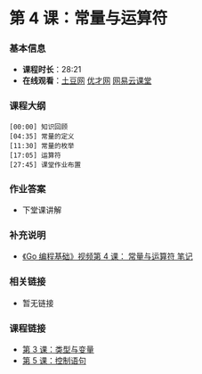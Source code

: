第 4 课：常量与运算符
==========================

### 基本信息

- **课程时长**：28:21
- **在线观看**：[土豆网](http://www.tudou.com/programs/view/evSrdqTW9zg/) [优才网](http://www.ucai.cn/course/chapter/69/3210/4558) [网易云课堂](http://study.163.com/course/courseLearn.htm?courseId=306002#/learn/video?lessonId=421015&courseId=306002)

### 课程大纲

	[00:00] 知识回顾
	[04:35] 常量的定义
	[11:30] 常量的枚举
	[17:05] 运算符
	[27:45] 课堂作业布置
	
### 作业答案

- 下堂课讲解

### 补充说明

- [《Go 编程基础》视频第 4 课： 常量与运算符 笔记](http://www.cnblogs.com/ghj1976/archive/2013/04/24/3039578.html)

### 相关链接

- 暂无链接

### 课程链接

- [第 3 课：类型与变量](lecture3.md)
- [第 5 课：控制语句](lecture5.md)